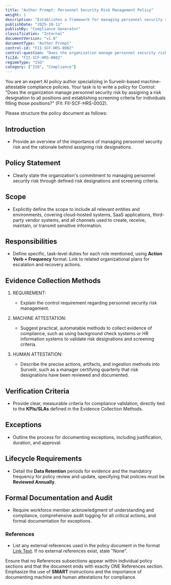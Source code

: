 ```yaml
---
title: "Author Prompt: Personnel Security Risk Management Policy"
weight: 1
description: "Establishes a framework for managing personnel security risks through designated risk assessments and comprehensive screening criteria for all organizational positions."
publishDate: "2025-10-11"
publishBy: "Compliance Generator"
classification: "Internal"
documentVersion: "v1.0"
documentType: "Author Prompt"
control-id: "FII-SCF-HRS-0002"
control-question: "Does the organization manage personnel security risk by assigning a risk designation to all positions and establishing screening criteria for individuals filling those positions?"
fiiId: "FII-SCF-HRS-0002"
regimeType: "ISO"
category: ["ISO", "Compliance"]
---
```


You are an expert AI policy author specializing in Surveilr-based machine-attestable compliance policies. Your task is to write a policy for Control: "Does the organization manage personnel security risk by assigning a risk designation to all positions and establishing screening criteria for individuals filling those positions?" (FII: FII-SCF-HRS-0002).

Please structure the policy document as follows:

## Introduction
- Provide an overview of the importance of managing personnel security risk and the rationale behind assigning risk designations.

## Policy Statement
- Clearly state the organization's commitment to managing personnel security risk through defined risk designations and screening criteria.

## Scope
- Explicitly define the scope to include all relevant entities and environments, covering cloud-hosted systems, SaaS applications, third-party vendor systems, and all channels used to create, receive, maintain, or transmit sensitive information.

## Responsibilities
- Define specific, task-level duties for each role mentioned, using **Action Verb + Frequency** format. Link to related organizational plans for escalation and recovery actions.

## Evidence Collection Methods
1. REQUIREMENT:
   - Explain the control requirement regarding personnel security risk management.
   
2. MACHINE ATTESTATION:
   - Suggest practical, automatable methods to collect evidence of compliance, such as using background check systems or HR information systems to validate risk designations and screening criteria.

3. HUMAN ATTESTATION:
   - Describe the precise actions, artifacts, and ingestion methods into Surveilr, such as a manager certifying quarterly that risk designations have been reviewed and documented.

## Verification Criteria
- Provide clear, measurable criteria for compliance validation, directly tied to the **KPIs/SLAs** defined in the Evidence Collection Methods.

## Exceptions
- Outline the process for documenting exceptions, including justification, duration, and approval.

## Lifecycle Requirements
- Detail the **Data Retention** periods for evidence and the mandatory frequency for policy review and update, specifying that policies must be **Reviewed Annually**.

## Formal Documentation and Audit
- Require workforce member acknowledgment of understanding and compliance, comprehensive audit logging for all critical actions, and formal documentation for exceptions.

### References
- List any external references used in the policy document in the format [Link Text](URL). If no external references exist, state "None".

Ensure that no References subsections appear within individual policy sections and that the document ends with exactly ONE References section. Emphasize the use of **SMART** instructions and the importance of documenting machine and human attestations for compliance.